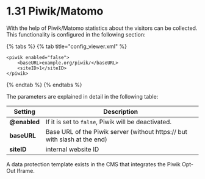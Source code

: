 # 1.31 Piwik/Matomo

With the help of Piwik/Matomo statistics about the visitors can be collected. This functionality is configured in the following section:

{% tabs %}
{% tab title="config_viewer.xml" %}
```markup
<piwik enabled="false">
    <baseURL>example.org/piwik/</baseURL>
    <siteID>1</siteID>
</piwik>
```
{% endtab %}
{% endtabs %}

The parameters are explained in detail in the following table:

| **Setting**  | Description                                                               |
| ------------ | ------------------------------------------------------------------------- |
| **@enabled** | If it is set to `false`, Piwik will be deactivated.                       |
| **baseURL**  | Base URL of the Piwik server (without https:// but with slash at the end) |
| **siteID**   | internal website ID                                                       |

A data protection template exists in the CMS that integrates the Piwik Opt-Out Iframe.
